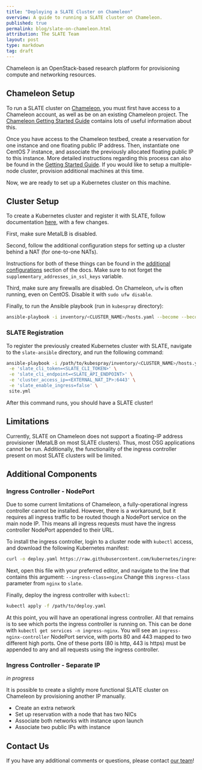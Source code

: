 ```yaml
---
title: "Deploying a SLATE Cluster on Chameleon"
overview: A guide to running a SLATE cluster on Chameleon.
published: true
permalink: blog/slate-on-chameleon.html
attribution: The SLATE Team
layout: post
type: markdown
tag: draft
---
```


Chameleon is an OpenStack-based research platform for provisioning compute and networking resources.

<!--end_excerpt-->


## Chameleon Setup

To run a SLATE cluster on [Chameleon](https://www.chameleoncloud.org/), you must first have access to a Chameleon account, as well as be on an existing Chameleon project. 
The [Chameleon Getting Started Guide](https://chameleoncloud.readthedocs.io/en/latest/getting-started/index.html) contains lots of useful information about this.

Once you have access to the Chameleon testbed, create a reservation for one instance and one floating public IP address. Then, instantiate one CentOS 7 instance, and associate the previously allocated floating public IP to this instance. More detailed instructions regarding this process can also be found in the [Getting Started Guide](https://chameleoncloud.readthedocs.io/en/latest/getting-started/index.html). If you would like to setup a multiple-node cluster, provision additional machines at this time.

Now, we are ready to set up a Kubernetes cluster on this machine.


## Cluster Setup

To create a Kubernetes cluster and register it with SLATE, follow documentation [here](https://slateci.io/docs/cluster/automated/introduction.html), with a few changes.

First, make sure MetalLB is disabled. 

Second, follow the additional configuration steps for setting up a cluster behind a NAT (for one-to-one NATs). 

Instructions for both of these things can be found in the [additional configurations](https://slateci.io/docs/cluster/automated/additional-configs.html) section of the docs. Make sure to not forget the `supplementary_addresses_in_ssl_keys` variable.

Third, make sure any firewalls are disabled. On Chameleon, `ufw` is often running, even on CentOS. Disable it with `sudo ufw disable`.

Finally, to run the Ansible playbook (run in `kubespray` directory):
```bash
ansible-playbook -i inventory/<CLUSTER_NAME>/hosts.yaml --become --become-user=root -u <SSH_USER> cluster.yml
```


### SLATE Registration

To register the previously created Kubernetes cluster with SLATE, navigate to the `slate-ansible` directory, and run the following command:
```bash
ansible-playbook -i /path/to/kubespray/inventory/<CLUSTER_NAME>/hosts.yaml -u <SSH_USER> --become --become-user=root \
 -e 'slate_cli_token=<SLATE_CLI_TOKEN>' \
 -e 'slate_cli_endpoint=<SLATE_API_ENDPOINT>' \
 -e 'cluster_access_ip=<EXTERNAL_NAT_IP>:6443' \
 -e 'slate_enable_ingress=false' \
 site.yml
```

After this command runs, you should have a SLATE cluster!


## Limitations

Currently, SLATE on Chameleon does not support a floating-IP address provisioner (MetalLB on most SLATE clusters). Thus, most OSG applications cannot be run. Additionally, the functionality of the ingress controller present on most SLATE clusters will be limited.


## Additional Components

### Ingress Controller - NodePort
	
Due to some current limitations of Chameleon, a fully-operational ingress controller cannot be installed. 
However, there is a workaround, but it requires all ingress traffic to be routed though a NodePort service on the main node IP.
This means all ingress requests must have the ingress controller NodePort appended to their URL.

To install the ingress controller, login to a cluster node with `kubectl` access, and download the following Kubernetes manifest:
```bash
curl -o deploy.yaml https://raw.githubusercontent.com/kubernetes/ingress-nginx/controller-v0.44.0/deploy/static/provider/baremetal/deploy.yaml`
```

Next, open this file with your preferred editor, and navigate to the line that contains this argument: `--ingress-class=nginx`
Change this `ingress-class` parameter from `nginx` to `slate`. 

Finally, deploy the ingress controller with `kubectl`:
```bash
kubectl apply -f /path/to/deploy.yaml
```

At this point, you will have an operational ingress controller. All that remains is to see which ports the ingress controller is running on. This can be done with `kubectl get services -n ingress-nginx`. 
You will see an `ingress-nginx-controller` NodePort service, with ports 80 and 443 mapped to two different high ports. One of these ports (80 is http, 443 is https) must be appended to any and all requests using the ingress controller.


### Ingress Controller - Separate IP

*in progress*

It is possible to create a slightly more functional SLATE cluster on Chameleon by provisioning another IP manually.

* Create an extra network
* Set up reservation with a node that has two NICs
* Associate both networks with instance upon launch
* Associate two public IPs with instance


## Contact Us

If you have any additional comments or questions, please contact [our team](https://slateci.io/community/)!

